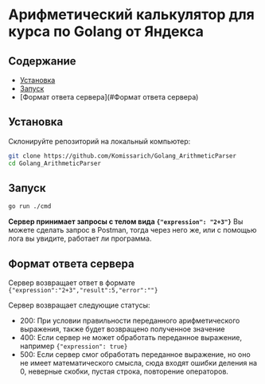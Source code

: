 # Арифметический калькулятор для курса по Golang от Яндекса

## Содержание

- [Установка](#установка)
- [Запуск](#запуск)
- [Формат ответа сервера](#Формат ответа сервера)

## Установка

Склонируйте репозиторий на локальный компьютер:

```bash
git clone https://github.com/Komissarich/Golang_ArithmeticParser
cd Golang_ArithmeticParser
```

## Запуск

```bash
go run ./cmd
```
**Сервер принимает запросы с телом вида `{"expression": "2+3"}`**
Вы можете сделать запрос в Postman, тогда через него же, или с помощью лога вы увидите, работает ли программа.

## Формат ответа сервера
Сервер возвращает ответ в формате `{"expression":"2+3","result":5,"error":""}`

Сервер возвращает следующие статусы:
  - 200: При условии правильности переданного арифметического выражения, также будет возвращено полученное значение
  - 400: Если сервер не может обработать переданное выражение, например `{"expression": true}`
  - 500: Если сервер смог обработать переданное выражение, но оно не имеет математического смысла, сюда входят ошибки деления на 0, неверные скобки, пустая строка, повторение операторов.
